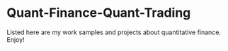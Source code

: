 # Quant-Finance-Quant-Trading
Listed here are my work samples and projects about quantitative finance. Enjoy!
